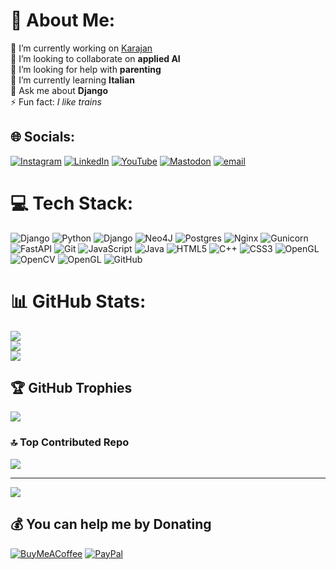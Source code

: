 # 💫 About Me:
🔭 I’m currently working on [Karajan](https://github.com/codingjoe/karajan)<br>👯 I’m looking to collaborate on **applied AI**<br>🤝 I’m looking for help with **parenting**<br>🌱 I’m currently learning **Italian**<br>💬 Ask me about **Django**<br>⚡ Fun fact: _I like trains_


## 🌐 Socials:
[![Instagram](https://img.shields.io/badge/Instagram-%23E4405F.svg?logo=Instagram&logoColor=white)](https://instagram.com/johannes_maron) [![LinkedIn](https://img.shields.io/badge/LinkedIn-%230077B5.svg?logo=linkedin&logoColor=white)](https://linkedin.com/in/codingjoe) [![YouTube](https://img.shields.io/badge/YouTube-%23FF0000.svg?logo=YouTube&logoColor=white)](https://youtube.com/@codingjoe) [![Mastodon](https://img.shields.io/badge/-MASTODON-%232B90D9?logo=mastodon&logoColor=white)](https://mastodon.social/@codingjoe@fosstodon.social) [![email](https://img.shields.io/badge/Email-D14836?logo=gmail&logoColor=white)](mailto:johannes@maron.family) 

# 💻 Tech Stack:
![Django](https://img.shields.io/badge/django-%23092E20.svg?style=for-the-badge&logo=django&logoColor=white) ![Python](https://img.shields.io/badge/python-3670A0?style=for-the-badge&logo=python&logoColor=ffdd54) ![Django](https://img.shields.io/badge/django-%23092E20.svg?style=for-the-badge&logo=django&logoColor=white) ![Neo4J](https://img.shields.io/badge/Neo4j-008CC1?style=for-the-badge&logo=neo4j&logoColor=white) ![Postgres](https://img.shields.io/badge/postgres-%23316192.svg?style=for-the-badge&logo=postgresql&logoColor=white) ![Nginx](https://img.shields.io/badge/nginx-%23009639.svg?style=for-the-badge&logo=nginx&logoColor=white) ![Gunicorn](https://img.shields.io/badge/gunicorn-%298729.svg?style=for-the-badge&logo=gunicorn&logoColor=white) ![FastAPI](https://img.shields.io/badge/FastAPI-005571?style=for-the-badge&logo=fastapi) ![Git](https://img.shields.io/badge/git-%23F05033.svg?style=for-the-badge&logo=git&logoColor=white) ![JavaScript](https://img.shields.io/badge/javascript-%23323330.svg?style=for-the-badge&logo=javascript&logoColor=%23F7DF1E) ![Java](https://img.shields.io/badge/java-%23ED8B00.svg?style=for-the-badge&logo=openjdk&logoColor=white) ![HTML5](https://img.shields.io/badge/html5-%23E34F26.svg?style=for-the-badge&logo=html5&logoColor=white) ![C++](https://img.shields.io/badge/c++-%2300599C.svg?style=for-the-badge&logo=c%2B%2B&logoColor=white) ![CSS3](https://img.shields.io/badge/css3-%231572B6.svg?style=for-the-badge&logo=css3&logoColor=white) ![OpenGL](https://img.shields.io/badge/OpenGL-white?logo=OpenGL&style=for-the-badge) ![OpenCV](https://img.shields.io/badge/opencv-%23white.svg?style=for-the-badge&logo=opencv&logoColor=white) ![OpenGL](https://img.shields.io/badge/OpenGL-%23FFFFFF.svg?style=for-the-badge&logo=opengl) ![GitHub](https://img.shields.io/badge/github-%23121011.svg?style=for-the-badge&logo=github&logoColor=white)
# 📊 GitHub Stats:
![](https://github-readme-stats.vercel.app/api?username=codingjoe&theme=dark&hide_border=false&include_all_commits=true&count_private=true)<br/>
![](https://nirzak-streak-stats.vercel.app/?user=codingjoe&theme=dark&hide_border=false)<br/>
![](https://github-readme-stats.vercel.app/api/top-langs/?username=codingjoe&theme=dark&hide_border=false&include_all_commits=true&count_private=true&layout=compact)

## 🏆 GitHub Trophies
![](https://github-profile-trophy.vercel.app/?username=codingjoe&theme=radical&no-frame=false&no-bg=true&margin-w=4)

### 🔝 Top Contributed Repo
![](https://github-contributor-stats.vercel.app/api?username=codingjoe&limit=5&theme=dark&combine_all_yearly_contributions=true)

---
[![](https://visitcount.itsvg.in/api?id=codingjoe&icon=0&color=0)](https://visitcount.itsvg.in)

  ## 💰 You can help me by Donating
  [![BuyMeACoffee](https://img.shields.io/badge/Buy%20Me%20a%20Coffee-ffdd00?style=for-the-badge&logo=buy-me-a-coffee&logoColor=black)](https://buymeacoffee.com/codingjoe) [![PayPal](https://img.shields.io/badge/PayPal-00457C?style=for-the-badge&logo=paypal&logoColor=white)](https://paypal.me/codingjoe) 

  
<!-- Proudly created with GPRM ( https://gprm.itsvg.in ) -->
